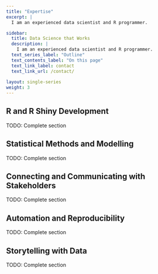 ```yaml
---
title: "Expertise"
excerpt: |
  I am an experienced data scientist and R programmer. 

sidebar: 
  title: Data Science that Works
  description: |
    I am an experienced data scientist and R programmer.
  text_series_label: "Outline" 
  text_contents_label: "On this page"
  text_link_label: contact
  text_link_url: /contact/
  
layout: single-series
weight: 3
---
```


## R and R Shiny Development

TODO: Complete section

## Statistical Methods and Modelling

TODO: Complete section

## Connecting and Communicating with Stakeholders

TODO: Complete section

## Automation and Reproducibility

TODO: Complete section

## Storytelling with Data

TODO: Complete section

